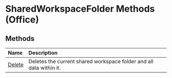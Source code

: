
# SharedWorkspaceFolder Methods (Office)

## Methods



|**Name**|**Description**|
|:-----|:-----|
| [Delete](188fff3c-4af9-4ebb-b846-9158cf7667e5.md)|Deletes the current shared workspace folder and all data within it.|
